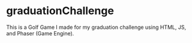 # graduationChallenge
This is a Golf Game I made for my graduation challenge using HTML, JS, and Phaser (Game Engine).
